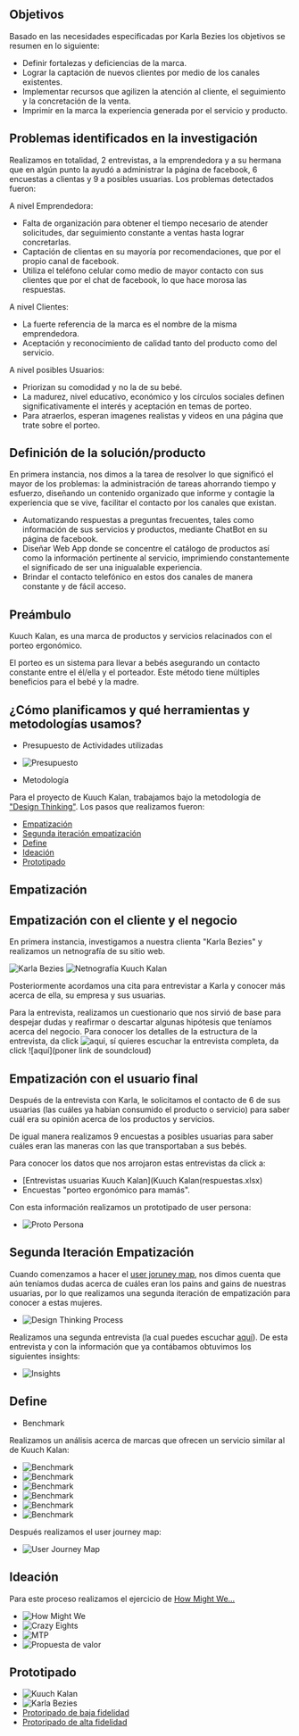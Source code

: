 ## Objetivos
Basado en las necesidades especificadas por Karla Bezies los objetivos se resumen en lo siguiente:

- Definir fortalezas y deficiencias de la marca.
- Lograr la captación de nuevos clientes por medio de los canales existentes.
- Implementar recursos que agilizen la atención al cliente, el seguimiento y la concretación de la venta.
- Imprimir en la marca la experiencia generada por el servicio y producto.

## Problemas identificados en la investigación
Realizamos en totalidad, 2 entrevistas, a la emprendedora y a su hermana que en algún punto la ayudó a administrar la página de facebook, 6 encuestas a clientas y 9 a posibles usuarias. Los problemas detectados fueron:

A nivel Emprendedora:
- Falta de organización para obtener el tiempo necesario de atender solicitudes, dar seguimiento constante a ventas hasta lograr concretarlas.
- Captación de clientas en su mayoría por recomendaciones, que por el propio canal de facebook.
- Utiliza el teléfono celular como medio de mayor contacto con sus clientes que por el chat de facebook, lo que hace morosa las respuestas. 

A nivel Clientes:
- La fuerte referencia de la marca es el nombre de la misma emprendedora.
- Aceptación y reconocimiento de calidad tanto del producto como del servicio.

A nivel posibles Usuarios:
- Priorizan su comodidad y no la de su bebé.
- La madurez, nivel educativo, económico y los círculos sociales definen significativamente el interés y aceptación en temas de porteo.
- Para atraerlos, esperan imagenes realistas y videos en una página que trate sobre el porteo.

## Definición de la solución/producto
En primera instancia, nos dimos a la tarea de resolver lo que significó el mayor de los problemas: la administración de tareas ahorrando tiempo y esfuerzo, diseñando un contenido organizado que informe y contagie la experiencia que se vive, facilitar el contacto por los canales que existan.

- Automatizando respuestas a preguntas frecuentes, tales como información de sus servicios y productos, mediante ChatBot en su página de facebook.
- Diseñar Web App donde se concentre el catálogo de productos así como la información pertinente al servicio, imprimiendo constantemente el significado de ser una inigualable experiencia.
- Brindar el contacto telefónico en estos dos canales de manera constante y de fácil acceso.

## Preámbulo

Kuuch Kalan, es una marca de productos y servicios relacinados con el porteo ergonómico.

El porteo es un sistema para llevar a bebés asegurando un contacto constante entre el él/ella y el porteador. Este método tiene múltiples beneficios para el bebé y la madre.

## ¿Cómo planificamos y qué herramientas y metodologías usamos?

- Presupuesto de Actividades utilizadas
- ![Presupuesto](/EvidenciaKuuchKalan/Imagenes/tablaPresupuestal.png)

- Metodología

Para el proyecto de Kuuch Kalan, trabajamos bajo la metodología de ["Design Thinking"](http://www.designthinking.es/inicio/). Los pasos que realizamos fueron:

- [Empatización](#Empatización)
- [Segunda iteración empatización](#Segunda_Iteración_Empatización)
- [Define](#Define)
- [Ideación](#Ideación)
- [Prototipado](#Prototipado)

## Empatización

## Empatización con el cliente y el negocio
En primera instancia, investigamos a nuestra clienta "Karla Bezies" y realizamos un netnografía de su sitio web.

![Karla Bezies](/EvidenciaKuuchKalan/Imagenes/KarlaB.png)
![Netnografía Kuuch Kalan](/EvidenciaKuuchKalan/Imagenes/NetKuuchKalan.png)


Posteriormente acordamos una cita para entrevistar a Karla y conocer más acerca de ella, su empresa y sus usuarias.

Para la entrevista, realizamos un cuestionario que nos sirvió de base para despejar dudas y reafirmar o descartar algunas hipótesis que teníamos acerca del negocio. Para conocer los detalles de la estructura de la entrevista, da click ![aqui](https://docs.google.com/document/d/10fiu_aI8hxcI4vZ4Tb_rvjDVBYx68QDziqdGAl737vk/edit), sí quieres escuchar la entrevista completa, da click ![aquí](poner link de soundcloud)

## Empatización con el usuario final

Después de la entrevista con Karla, le solicitamos el contacto de 6 de sus usuarias (las cuáles ya habían consumido el producto o servicio) para saber cuál era su opinión acerca de los productos y servicios.

De igual manera realizamos 9 encuestas a posibles usuarias para saber cuáles eran las maneras con las que transportaban a sus bebés.

Para conocer los datos que nos arrojaron estas entrevistas da click a:
- [Entrevistas usuarias Kuuch Kalan](Kuuch Kalan(respuestas.xlsx)
- Encuestas "porteo ergonómico para mamás".

Con esta información realizamos un prototipado de user persona:
- ![Proto Persona](/EvidenciaKuuchKalan/Imagenes/proto-persona.png)


## Segunda Iteración Empatización

Cuando comenzamos a hacer el  [user joruney map](https://blog.interactius.com/metodolog%C3%ADas-de-ux-user-journey-map-c38da9046160), nos dimos cuenta que aún teníamos dudas acerca de cuáles eran los pains and gains de nuestras usuarias, por lo que realizamos una segunda iteración de empatización para conocer a estas mujeres.

- ![Design Thinking Process](/EvidenciaKuuchKalan/Imagenes/designThinking.png)

Realizamos una segunda entrevista (la cual puedes escuchar [aquí]()). De esta entrevista y con la información que ya contábamos obtuvimos los siguientes insights:

- ![Insights](/EvidenciaKuuchKalan/Imagenes/Insights.png)

## Define

- Benchmark

Realizamos un análisis acerca de marcas que ofrecen un servicio similar al de Kuuch Kalan:

- ![Benchmark](/EvidenciaKuuchKalan/Imagenes/Benchmark.png)
- ![Benchmark](/EvidenciaKuuchKalan/Imagenes/KapuyoB.png)
- ![Benchmark](/EvidenciaKuuchKalan/Imagenes/LaRebozeríaB.png)
- ![Benchmark](/EvidenciaKuuchKalan/Imagenes/MiniMahueB.png)
- ![Benchmark](/EvidenciaKuuchKalan/Imagenes/SeahorseB.png)
- ![Benchmark](/EvidenciaKuuchKalan/Imagenes/CorazonCorazonB.png)

Después realizamos el user journey map:

- ![User Journey Map](/EvidenciaKuuchKalan/Imagenes/UserJourneyMap.png)


## Ideación

Para este proceso realizamos el ejercicio de [How Might We...](https://www.saraclip.com/metodo-how-might-we/)
- ![How Might We](/EvidenciaKuuchKalan/Imagenes/HowMightWe.png)
- ![Crazy Eights](/EvidenciaKuuchKalan/Imagenes/CrazyEights.png)
- ![MTP](/EvidenciaKuuchKalan/Imagenes/MTP.png)
- ![Propuesta de valor](/EvidenciaKuuchKalan/Imagenes/PropuestDeValor.png)

## Prototipado

- ![Kuuch Kalan](/EvidenciaKuuchKalan/Imagenes/KuuchKalanLogo.jpg)
- ![Karla Bezies](/EvidenciaKuuchKalan/Imagenes/KarlaBezies2.png)
- [Protoripado de baja fidelidad](https://balsamiq.cloud/sas0jk1/pjc5k19/r85A5)
- [Protoripado de alta fidelidad](https://marvelapp.com/1d9666i6/screen/53886498)
<!-- README.md explicando el proceso del proyecto:

Objetivos del proyecto
Problemas identificados en la investigación (del cliente y del usuario)
Definición del público objetivo
User persona
Customer Journey Map (indicando pain y gain points)
Definición de la solución/producto
Link a prototipo navegable
Explicación de cómo los contenidos y funcionalidades responden a los objetivos del proyecto.
Explicación de cómo los contenidos y funcionalidades resuelven cada uno de las necesidades del usuario final.
Link de Zeplin, InVision inspects o Marvel Hand-offs para compartir tus diseños con desarrolladores.
Un video en Loom de máximo 10 minutos explicando tu documento.

Estos 10 minutos tienes que utilizarlos para explicar los puntos indicados en el README.md y para hacer un demo de la solución.
En las otras carpetas del repositorio o en las carpetas de Google Drive podrás agregar los documentos complementarios que sustenten tu proceso:

Fotos, videos, guías de las actividades que realizaste
Flujo de usuario
Mapa de sitio
Etc.


Quiénes son los principales usuarios de producto
Cuáles son los objetivos del negocio en relación con el producto
Cuáles son los objetivos de estos usuarios en relación con el producto
Cuál será la propuesta de valor del sitio que vas a crear
Cuáles son los contenidos que el usuarios quiere ver, la información que buscarían para convencerse de comprar, confiar en la empresa que lo ofrece, encontrar lo que busca y comprarlo
Cómo vas a distribuir y entregar esos contenidos
Cómo es el flujo que los usuarios que acaben comprando deberán hacer en la web
Cómo crees que el producto les está resolviendo sus problemas
